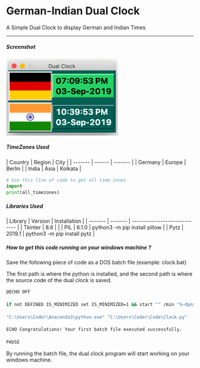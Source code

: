 # German-Indian Dual Clock

A Simple Dual Clock to display German and Indian Times

___

<h5>Screenshot</h5>
<img src='Images/Dual%20Clock.png' width=300>

<h5>TimeZones Used</h5>
| Country | Region | City    |
| ------- | ------ | ------- |
| Germany | Europe | Berlin  |
| India   | Asia   | Kolkata |




```python
# Use this line of code to get all time zones
import 
print(all_timezones)
```

<h5>Libraries Used</h5>
| Library | Version | Installation                  |
| ------- | ------- | ----------------------------- |
| Tkinter | 8.6     |                               |
| PIL     | 6.1.0   | python3 -m pip install pillow |
| Pytz    | 2019.1  | python3 -m pip install pytz   |



<h5>How to get this code running on your windows machine ?</h5>
Save the following piece of code as a DOS batch file (example: clock.bat)

The first path is where the python is installed, and the second path is where the source code of the dual clock is saved.

``` bash
@ECHO OFF

if not DEFINED IS_MINIMIZED set IS_MINIMIZED=1 && start "" /min "%~dpnx0" %* && exit

"C:\Users\Coder\Anaconda3\python.exe" "C:\Users\Coder\Code\Clock.py"

ECHO Congratulations! Your first batch file executed successfully.

PAUSE
```

By running the batch file, the dual clock program will start working on your windows machine.